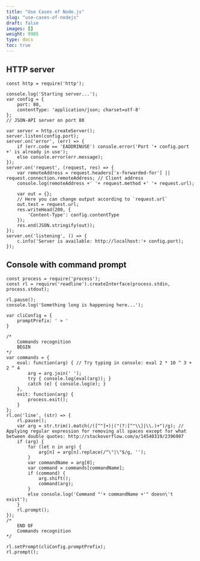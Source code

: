 ```yaml
---
title: "Use Cases of Node.js"
slug: "use-cases-of-nodejs"
draft: false
images: []
weight: 9985
type: docs
toc: true
---
```


## HTTP server
    const http = require('http');
    
    console.log('Starting server...');
    var config = {
        port: 80,
        contentType: 'application/json; charset=utf-8'
    };
    // JSON-API server on port 80
    
    var server = http.createServer();
    server.listen(config.port);
    server.on('error', (err) => {
        if (err.code == 'EADDRINUSE') console.error('Port '+ config.port +' is already in use');
        else console.error(err.message);
    });
    server.on('request', (request, res) => {
        var remoteAddress = request.headers['x-forwarded-for'] || request.connection.remoteAddress; // Client address
        console.log(remoteAddress +' '+ request.method +' '+ request.url);
        
        var out = {};
        // Here you can change output according to `request.url`
        out.test = request.url;
        res.writeHead(200, {
            'Content-Type': config.contentType
        });
        res.end(JSON.stringify(out));
    });
    server.on('listening', () => {
        c.info('Server is available: http://localhost:'+ config.port);
    });

## Console with command prompt
    const process = require('process');
    const rl = require('readline').createInterface(process.stdin, process.stdout);
    
    rl.pause();
    console.log('Something long is happening here...');
    
    var cliConfig = {
        promptPrefix: ' > '
    }
    
    /*
        Commands recognition
        BEGIN
    */
    var commands = {
        eval: function(arg) { // Try typing in console: eval 2 * 10 ^ 3 + 2 ^ 4
            arg = arg.join(' ');
            try { console.log(eval(arg)); }
            catch (e) { console.log(e); }
        },
        exit: function(arg) {
            process.exit();
        }
    };
    rl.on('line', (str) => {
        rl.pause();
        var arg = str.trim().match(/([^"]+)|("(?:[^"\\]|\\.)+")/g); // Applying regular expression for removing all spaces except for what between double quotes: http://stackoverflow.com/a/14540319/2396907
        if (arg) {
            for (let n in arg) {
                arg[n] = arg[n].replace(/^\"|\"$/g, '');
            }
            var commandName = arg[0];
            var command = commands[commandName];
            if (command) {
                arg.shift();
                command(arg);
            }
            else console.log('Command "'+ commandName +'" doesn\'t exist');
        }
        rl.prompt();
    });
    /*
        END OF
        Commands recognition
    */
    
    rl.setPrompt(cliConfig.promptPrefix);
    rl.prompt();

